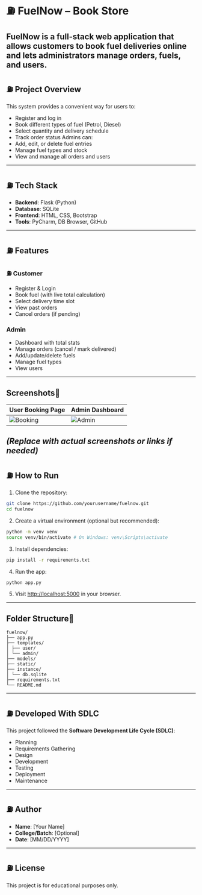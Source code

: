 # ⛽ FuelNow – Book Store
FuelNow is a full-stack web application that allows customers to book fuel
deliveries online and lets administrators manage orders, fuels, and users.
---
## ⛽ Project Overview
This system provides a convenient way for users to:
- Register and log in
- Book different types of fuel (Petrol, Diesel)
- Select quantity and delivery schedule
- Track order status
Admins can:
- Add, edit, or delete fuel entries
- Manage fuel types and stock
- View and manage all orders and users
---
## ⛽ Tech Stack
- **Backend**: Flask (Python)
- **Database**: SQLite
- **Frontend**: HTML, CSS, Bootstrap
- **Tools**: PyCharm, DB Browser, GitHub
---
## ⛽ Features
### ⛽ Customer
- Register & Login
- Book fuel (with live total calculation)
- Select delivery time slot
- View past orders
- Cancel orders (if pending)
### Admin
- Dashboard with total stats
- Manage orders (cancel / mark delivered)
- Add/update/delete fuels
- Manage fuel types
- View users
---
## Screenshots
| User Booking Page | Admin Dashboard |
|-------------------|------------------|
| ![Booking](uploads/booking.png) | ![Admin](uploads/admin_dashboard.png) |
_(Replace with actual screenshots or links if needed)_
---
## ⛽ How to Run
1. Clone the repository:
```bash
git clone https://github.com/yourusername/fuelnow.git
cd fuelnow
```
2. Create a virtual environment (optional but recommended):
```bash
python -m venv venv
source venv/bin/activate # On Windows: venv\Scripts\activate
```
3. Install dependencies:
```bash
pip install -r requirements.txt
```
4. Run the app:
```bash
python app.py
```
5. Visit [http://localhost:5000](http://localhost:5000) in your browser.
---
## Folder Structure
```
fuelnow/
├── app.py
├── templates/
│ ├── user/
│ └── admin/
├── models/
├── static/
├── instance/
│ └── db.sqlite
├── requirements.txt
└── README.md
```
---
## ⛽ Developed With SDLC
This project followed the **Software Development Life Cycle (SDLC)**:
- Planning
- Requirements Gathering
- Design
- Development
- Testing
- Deployment
- Maintenance
---
## ⛽ Author
- **Name**: [Your Name]
- **College/Batch**: [Optional]
- **Date**: [MM/DD/YYYY]
---
## ⛽ License
This project is for educational purposes only.
